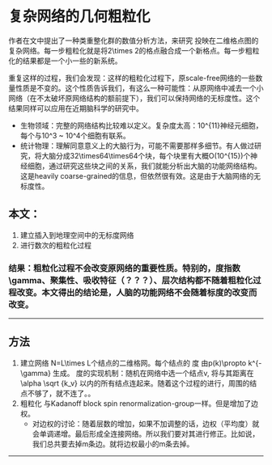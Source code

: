 # 复杂网络的几何粗粒化

作者在文中提出了一种类重整化群的数值分析方法，来研究 投映在二维格点图的复杂网络。每一步粗粒化就是将2\times 2的格点融合成一个新格点。每一步粗粒化的结果都是一个小一些的新系统。

重复这样的过程，我们会发现：这样的粗粒化过程下，原scale-free网络的一些数量性质是不变的。这个性质告诉我们，有这么一种可能性：从原网络中减去一个小网络（在不太破坏原网络结构的额前提下），我们可以保持网络的无标度性。这个结果同样可以应用在近期脑科学的研究中。

- 生物领域：完整的网络结构比较难以定义。复杂度太高：10^{11}神经元细胞，每个与10^3 ~ 10^4个细胞有联系。
- 统计物理：理解同意意义上的大脑行为，可能不需要那样多细节。有人做过研究，将大脑分成32\times64\times64个块，每个块里有大概O(10^{15})个神经细胞，通过研究这些块之间的关系，我们就能分析出大脑的功能网络结构。这是heavily coarse-grained的信息，但依然很有效。这是由于大脑网络的无标度性。

## 本文：

1. 建立插入到地理空间中的无标度网络
2. 进行数次的粗粒化过程

### 结果：粗粒化过程不会改变原网络的重要性质。特别的，度指数\gamma、聚集性、吸收特征（？？？）、层次结构都不随着粗粒化过程改变。本文得出的结论是，人脑的功能网络不会随着标度的改变而改变。

---

## 方法

1. 建立网络
   N=L\times L个结点的二维格网。每个结点的 度 由p(k)\propto k^{-\gamma} 生成。
   度的实现机制：随机在网络中选一个结点v, 将与其距离在\alpha \sqrt {k_v} 以内的所有结点连起来。随着这个过程的进行，周围的结点不够了，就不连了。。
2. 粗粒化
   与Kadanoff block spin renormalization-group一样。但是增加了边权。
   - 对边权的讨论：随着层数的增加，如果不加调整的话，边权（平均度）就会单调递增。最后形成全连接网络。所以我们要对其进行修正。比如说，我们总共要去掉m条边。就将边权最小的m条去掉。

---
